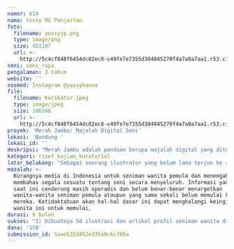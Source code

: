 ```yaml
---
nomor: 614
nama: Yossy HG Panjaitan
foto:
  filename: yossyjp.png
  type: image/png
  size: 451187
  url: >-
    http://5c4cf848f6454dc02ec8-c49fe7e7355d384845270f4a7a0a7aa1.r53.cf2.rackcdn.com/d807da48-e016-4df3-9335-69a18ae59bd0/yossyjp.png
seni: seni_rupa
pengalaman: 2 tahun
website: ''
sosmed: Instagram @yossyhanna
file:
  filename: Karikatur.jpeg
  type: image/jpeg
  size: 196348
  url: >-
    http://5c4cf848f6454dc02ec8-c49fe7e7355d384845270f4a7a0a7aa1.r53.cf2.rackcdn.com/1ad9b18b-6805-4bd7-85ce-11baf1ccbd78/Karikatur.jpeg
proyek: 'Merah Jambu: Majalah Digital Seni'
lokasi: 'Bandung '
lokasi_id: ''
deskripsi: "Merah Jambu adalah panduan berupa majalah digital yang ditujukan untuk mendorong, memperlengkapi, dan mendukung aspirasi seni wanita di Indonesia. Dalam penyajiannya, seluruh artikel akan dibuat interaktif sesuai dengan karakter ilustrasi saya. \r\nArtikel terbagi dalam tiga kategori yaitu Inspirasi, Edukasi dan Komunitas.\r\nKategori Inspirasi mencakup profil berbagai seniman wanita di Indonesia yang diperoleh melalui wawancara dengan tujuan untuk memberikan inspirasi, saran, arahan dan sudut pandang pendalaman seni dari kisah dan pengalaman para seniman wanita di Indonesia. \r\nKategori kedua, Edukasi, mencakup berbagai macam informasi umum yang diperoleh melalui wawancara dan riset dengan tujuan untuk membantu wanita pemula dan menengah untuk mengembangkan bakat seni mereka. Informasi-informasi tersebut sebagai contohnya (namun tidak terbatas pada) cara menemukan jati diri mereka melalui seni, cara memulai, membagi dan mencari waktu, menemukan jenis seni yang disukai dan ingin ditekuni, menjadi lebih percaya diri, mengembangkan karir dan portfolio, menemukan gaya sendiri, mempublikasikan karya, menentukan harga, tips, informasi kegiatan/komunitas seni, dan tutorial-tutorial untuk seniman pemula dan menengah. \r\nKategori Komunitas, adalah wadah untuk mempublikasikan hasil karya melalui galeri bersama  agar seniman wanita dapat terdorong untuk berkarya, bergabung dengan komunitas seni wanita, mengurangi rasa takut untuk mempublikasikan karya dan dapat saling belajar dari karya satu sama lain. "
kategori: riset_kajian_kuratorial
latar_belakang: "Sebagai seorang ilustrator yang belum lama terjun ke dunia seni dan masih memiliki pekerjaan tetap sebagai pegawai keuangan di startup digital, kerap kali saya mengalami kesulitan menemukan sumber pengetahuan dan panutan untuk mengembangkan kemampuan ilustrasi saya. \r\nSaya percaya bahwa saya tidak sendiri. Di Indonesia, banyak wanita tanpa pendidikan seni yang sebetulnya memiliki bakat yang belum dikembangkan atau ingin belajar seni namun tidak mengetahui cara memulainya. \r\nBiasanya kelompok wanita ini adalah ibu rumah tangga, wanita bekerja, pengusaha dan atau pelajar tanpa latar belakang pendidikan seni. Saya ingin menyediakan satu wadah informasi yang interaktif dan menarik di mana wanita-wanita tersebut dapat memperoleh inspirasi, arah, pendidikan dasar, dan informasi terkait dunia seni. "
masalah: >-
  Kurangnya media di Indonesia untuk seniman wanita pemula dan menengah yang
  membahas segala sesuatu tentang seni secara menyeluruh. Informasi yang ada
  saat ini cenderung masih sporadis dan belum benar-benar menargetkan
  wanita-wanita seniman pemula ataupun yang sama sekali belum memulai karir seni
  mereka. Ketidaktahuan akan hal-hal dasar ini dapat menghalangi keinginan para
  wanita ini untuk memulai. 
durasi: 9 bulan
sukses: "1) Dibuatnya 50 ilustrasi dan artikel profil seniman wanita di bidang seni rupa (multimedia, gambar, lukis, patung, kerajinan tangan, kriya dan grafis), musik, teater dan tari beserta pembahasan karya-karya mereka.\r\n2) Dibuatnya 100 artikel edukasi (tips, informasi kegiatan dan komunitas seni dan tutorial-tutorial untuk seniman pemula dan menengah).\r\n3) Diselesaikannya pembangunan website dan pendukung-pendukungnya (surel berkala, instagram, youtube dan facebook)\r\n"
dana: '150'
submission_id: 5aae5355852e335a9c6c706a
---
```

